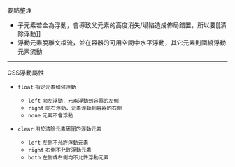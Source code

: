 要點整理
- 子元素若全為浮動，會導致父元素的高度消失/塌陷造成佈局錯置，所以要[[清除浮動]]
- 浮動元素脫離文檔流，並在容器的可用空間中水平浮動，其它元素則圍繞浮動元素流動

---

CSS浮動屬性
- `float` <small>指定元素如何浮動</small>
	
	- `left` <small>向左浮動，元素浮動到容器的左側</small>
	- `right` <small>向右浮動，元素浮動到容器的右側</small>
	- `none` <small>元素不會浮動</small>

- `clear` <small>用於清除元素周圍的浮動元素</small>
	
	- `left` <small>左側不允許浮動元素</small>
	- `right` <small>右側不允許浮動元素</small>
	- `both` <small>左側或右側均不允許浮動元素</small>